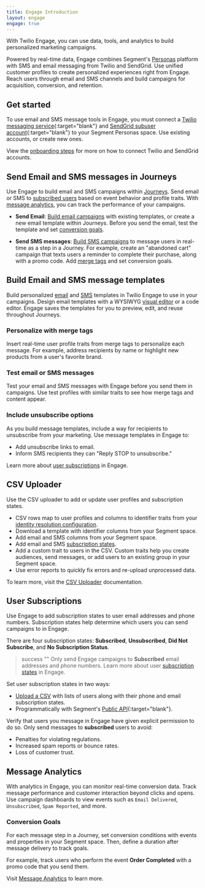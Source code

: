 ```yaml
---
title: Engage Introduction
layout: engage
engage: true
---
```

With Twilio Engage, you can use data, tools, and analytics to build personalized marketing campaigns.

Powered by real-time data, Engage combines Segment's [Personas](/docs/personas/) platform with SMS and email messaging from Twilio and SendGrid. Use unified customer profiles to create personalized experiences right from Engage. Reach users through email and SMS channels and build campaigns for acquisition, conversion, and retention.

## Get started

To use email and SMS message tools in Engage, you must connect a [Twilio messaging service](https://support.twilio.com/hc/en-us/articles/223181308-Getting-started-with-Messaging-Services){:target="blank"} and [SendGrid subuser account](https://docs.sendgrid.com/ui/account-and-settings/subusers#create-a-subuser){:target="blank"} to your Segment Personas space. Use existing accounts, or create new ones.

View the [onboarding steps](/docs/engage/overview/onboarding/) for more on how to connect Twilio and SendGrid accounts.

## Send Email and SMS messages in Journeys

Use Engage to build email and SMS campaigns within [Journeys](/docs/engage/journeys/). Send email or SMS to [subscribed users](#user-subscriptions) based on event behavior and profile traits. With [message analytics](#message-analytics), you can track the performance of your campaigns.

- **Send Email**: [Build email campaigns](/docs/engage/campaigns/email-campaigns/) with existing templates, or create a new email template within Journeys. Before you send the email, test the template and set [conversion goals](#conversion-goals).

- **Send SMS messages**: [Build SMS campaigns](/docs/engage/campaigns/sms-campaigns/) to message users in real-time as a step in a Journey. For example, create an "abandoned cart" campaign that texts users a reminder to complete their purchase, along with a promo code. Add [merge tags](#personalize-with-merge-tags) and set conversion goals.

## Build Email and SMS message templates  

Build personalized [email](/docs/engage/content/email/template/) and [SMS](/docs/engage/content/sms/template) templates in Twilio Engage to use in your campaigns. Design email templates with a WYSIWYG [visual editor](/docs/engage/content/email/editor/) or a code editor. Engage saves the templates for you to preview, edit, and reuse throughout Journeys.


### Personalize with merge tags
Insert real-time user profile traits from merge tags to personalize each message. For example, address recipients by name or highlight new products from a user's favorite brand.

### Test email or SMS messages

Test your email and SMS messages with Engage before you send them in campaigns. Use test profiles with similar traits to see how merge tags and content appear.

### Include unsubscribe options
As you build message templates, include a way for recipients to unsubscribe from your marketing. Use message templates in Engage to:
- Add unsubscribe links to email.
- Inform SMS recipients they can "Reply STOP to unsubscribe."

Learn more about [user subscriptions](/docs/engage/profiles/user-subscriptions/) in Engage.

## CSV Uploader
Use the CSV uploader to add or update user profiles and subscription states.

- CSV rows map to user profiles and columns to identifier traits from your [identity resolution configuration](/docs/personas/identity-resolution/identity-resolution-settings/).
- Download a template with identifier columns from your Segment space.
- Add email and SMS columns from your Segment space.
- Add email and SMS [subscription states](/docs/engage/profiles/user-subscriptions/subscription-states/).
- Add a custom trait to users in the CSV. Custom traits help you create audiences, send messages, or add users to an existing group in your Segment space.
- Use error reports to quickly fix errors and re-upload unprocessed data.

To learn more, visit the [CSV Uploader](/docs/engage/profiles/csv-upload/) documentation.

## User Subscriptions

Use Engage to add subscription states to user email addresses and phone numbers.
Subscription states help determine which users you can send campaigns to in Engage.

There are four subscription states: **Subscribed**, **Unsubscribed**, **Did Not Subscribe**, and **No Subscription Status**.

> success ""
> Only send Engage campaigns to **Subscribed** email addresses and phone numbers. Learn more about user [subscription states](/docs/engage/profiles/user-subscriptions/subscription-states/) in Engage.

Set user subscription states in two ways:
- [Upload a CSV](/docs/engage/profiles/csv-upload/) with lists of users along with their phone and email subscription states.
- Programmatically with Segment's [Public API](https://api.segmentapis.com/docs/spaces/#replace-messaging-subscriptions-in-spaces){:target="blank"}.

Verify that users you message in Engage have given explicit permission to do so. Only send messages to **subscribed** users to avoid:
- Penalties for violating regulations.
- Increased spam reports or bounce rates.
- Loss of customer trust.

## Message Analytics
With analytics in Engage, you can monitor real-time conversion data. Track message performance and customer interaction beyond clicks and opens. Use campaign dashboards to view events such as `Email Delivered`, `Unsubscribed`, `Spam Reported`, and more.

### Conversion Goals

For each message step in a Journey, set conversion conditions with events and properties in your Segment space. Then, define a duration after message delivery to track goals.

For example, track users who perform the event **Order Completed** with a promo code that you send them.

Visit [Message Analytics](/docs/engage/analytics/) to learn more.
